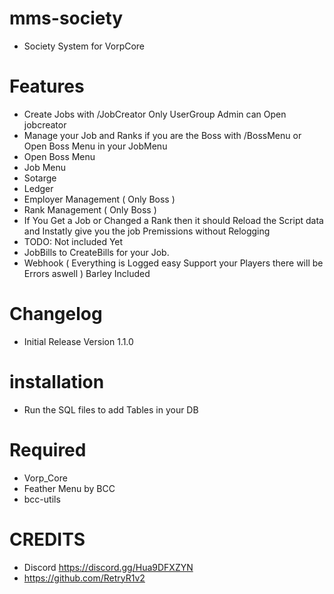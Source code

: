 # mms-society

- Society System for VorpCore

# Features

- Create Jobs with /JobCreator  Only UserGroup Admin can Open jobcreator
- Manage your Job and Ranks if you are the Boss with /BossMenu or Open Boss Menu in your JobMenu
- Open Boss Menu
- Job Menu
- Sotarge
- Ledger
- Employer Management ( Only Boss )
- Rank Management ( Only Boss )
- If You Get a Job or Changed a Rank then it should Reload the Script data and Instatly give you the job Premissions without Relogging
- TODO: Not included Yet
- JobBills to CreateBills for your Job.
- Webhook ( Everything is Logged easy Support your Players there will be Errors aswell ) Barley Included

 
# Changelog

- Initial Release Version 1.1.0


# installation 

- Run the SQL files to add Tables in your DB


# Required
- Vorp_Core 
- Feather Menu by BCC
- bcc-utils


# CREDITS
- Discord https://discord.gg/Hua9DFXZYN
- https://github.com/RetryR1v2 